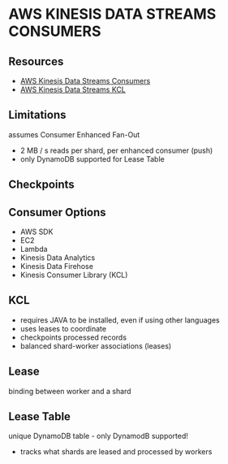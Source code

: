# AWS KINESIS DATA STREAMS CONSUMERS

## Resources

- [AWS Kinesis Data Streams Consumers](https://docs.aws.amazon.com/streams/latest/dev/building-consumers.html)
- [AWS Kinesis Data Streams KCL](https://docs.aws.amazon.com/streams/latest/dev/shared-throughput-kcl-consumers.html)

## Limitations

assumes Consumer Enhanced Fan-Out

- 2 MB / s reads per shard, per enhanced consumer (push)
- only DynamoDB supported for Lease Table

## Checkpoints

## Consumer Options

- AWS SDK
- EC2
- Lambda
- Kinesis Data Analytics
- Kinesis Data Firehose
- Kinesis Consumer Library (KCL)

## KCL

- requires JAVA to be installed, even if using other languages
- uses leases to coordinate
- checkpoints processed records
- balanced shard-worker associations (leases)

## Lease

binding between worker and a shard

## Lease Table

unique DynamoDB table - only DynamodB supported!

- tracks what shards are leased and processed by workers
